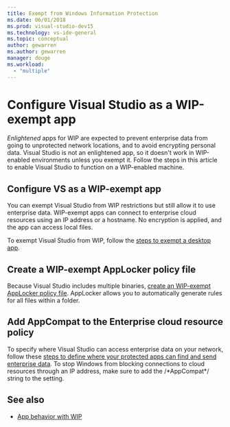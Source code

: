 ```yaml
---
title: Exempt from Windows Information Protection
ms.date: 06/01/2018
ms.prod: visual-studio-dev15
ms.technology: vs-ide-general
ms.topic: conceptual
author: gewarren
ms.author: gewarren
manager: douge
ms.workload:
  - "multiple"
---
```

# Configure Visual Studio as a WIP-exempt app

*Enlightened* apps for WIP are expected to prevent enterprise data from going to unprotected network locations, and to avoid encrypting personal data.​ Visual Studio is not an enlightened app, so it doesn't work in WIP-enabled environments unless you exempt it. Follow the steps in this article to enable Visual Studio to function on a WIP-enabled machine.

## Configure VS as a WIP-exempt app

You can exempt Visual Studio from WIP restrictions but still allow it to use enterprise data. WIP-exempt apps can connect to enterprise cloud resources using an IP address or a hostname. No encryption is applied, and the app can access local files.

To exempt Visual Studio from WIP, follow the [steps to exempt a desktop app](/windows/security/information-protection/windows-information-protection/create-wip-policy-using-intune-azure#exempt-apps-from-a-wip-policy).

## Create a WIP-exempt AppLocker policy file

Because Visual Studio includes multiple binaries, [create an WIP-exempt AppLocker policy file](/windows/security/threat-protection/windows-defender-application-control/applocker/run-the-automatically-generate-rules-wizard). AppLocker allows you to automatically generate rules for all files within a folder.

## Add AppCompat to the Enterprise cloud resource policy

To specify where Visual Studio can access enterprise data on your network, follow these [steps to define where your protected apps can find and send enterprise data](/windows/security/information-protection/windows-information-protection/create-wip-policy-using-intune-azure#choose-where-apps-can-access-enterprise-data). To stop Windows from blocking connections to cloud resources through an IP address, make sure to add the /\*AppCompat\*/ string to the setting.

## See also

- [App behavior with WIP](/windows/security/information-protection/windows-information-protection/app-behavior-with-wip)